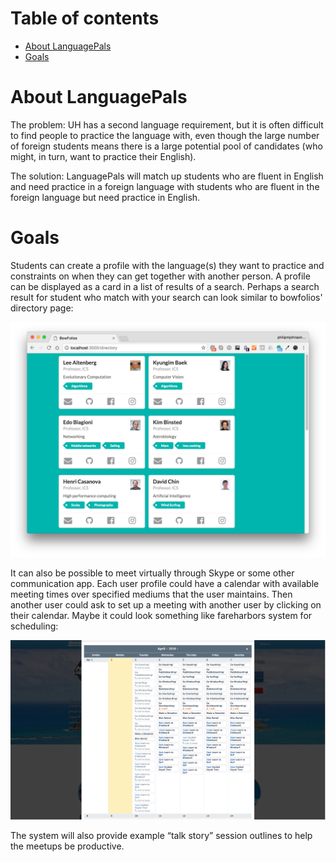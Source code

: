 # Table of contents
* [About LanguagePals](#about-languagepals)
* [Goals](#goals)

# About LanguagePals
The problem: UH has a second language requirement, but it is often difficult to find people to practice the language with, even though the large number of foreign students means there is a large potential pool of candidates (who might, in turn, want to practice their English).

The solution: LanguagePals will match up students who are fluent in English and need practice in a foreign language with students who are fluent in the foreign language but need practice in English. 

# Goals
Students can create a profile with the language(s) they want to practice and constraints on when they can get together with another person. A profile can be displayed as a card in a list of results of a search. Perhaps a search result for student who match with your search can look similar to bowfolios' directory page:

![](images/directory.png)

It can also be possible to meet virtually through Skype or some other communication app. Each user profile could have a calendar with available meeting times over specified mediums that the user maintains. Then another user could ask to set up a meeting with another user by clicking on their calendar. Maybe it could look something like fareharbors system for scheduling:

![](images/fareharboravailabilty.png)

The system will also provide example “talk story” session outlines to help the meetups be productive.

